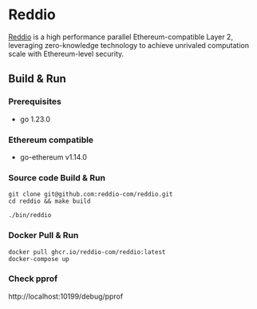# Reddio
[Reddio](https://www.reddio.com/) is a high performance parallel Ethereum-compatible Layer 2, leveraging
zero-knowledge technology to achieve unrivaled computation scale with
Ethereum-level security.

## Build & Run

### Prerequisites

- go 1.23.0

### Ethereum compatible

- go-ethereum v1.14.0

### Source code Build & Run

```shell
git clone git@github.com:reddio-com/reddio.git
cd reddio && make build

./bin/reddio
```

### Docker Pull & Run

```shell
docker pull ghcr.io/reddio-com/reddio:latest
docker-compose up
```

### Check pprof

http://localhost:10199/debug/pprof
